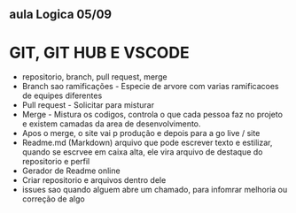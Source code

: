 ## aula Logica 05/09
# GIT, GIT HUB E VSCODE
- repositorio, branch, pull request, merge
- Branch sao ramificações - Especie de arvore com varias ramificacoes de equipes diferentes
- Pull request - Solicitar para misturar
- Merge - Mistura os codigos, controla o que cada pessoa faz no projeto e existem camadas da
area de desenvolvimento.
- Apos o merge, o site vai p produção e depois para a go live / site
- Readme.md (Markdown) arquivo que pode escrever texto e estilizar, quando se escrvee em
caixa alta, ele vira arquivo de destaque do repositorio e perfil
- Gerador de Readme online
- Criar repositorio e arquivos dentro dele
- issues sao quando alguem abre um chamado, para infomrar melhoria ou correção de algo

